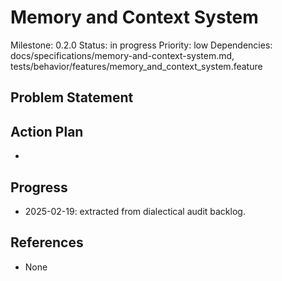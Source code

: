 # Memory and Context System
Milestone: 0.2.0
Status: in progress
Priority: low
Dependencies: docs/specifications/memory-and-context-system.md, tests/behavior/features/memory_and_context_system.feature

## Problem Statement
<description>


## Action Plan
- <tasks>

## Progress
- 2025-02-19: extracted from dialectical audit backlog.

## References
- None
